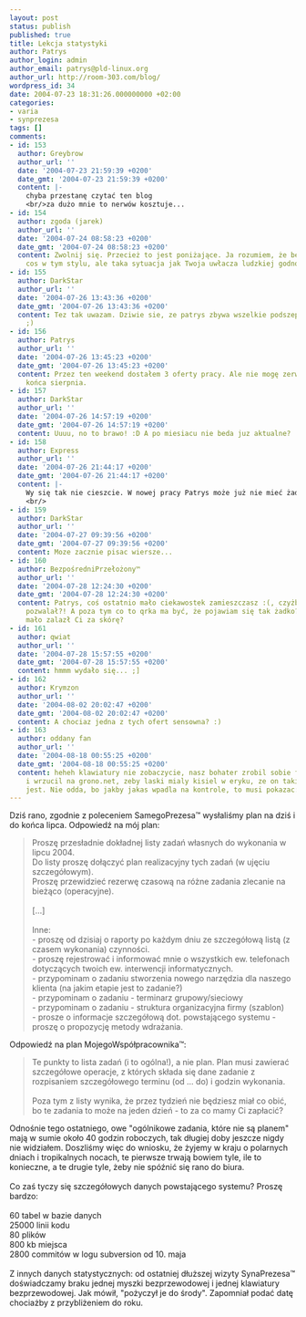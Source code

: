 ```yaml
---
layout: post
status: publish
published: true
title: Lekcja statystyki
author: Patrys
author_login: admin
author_email: patrys@pld-linux.org
author_url: http://room-303.com/blog/
wordpress_id: 34
date: 2004-07-23 18:31:26.000000000 +02:00
categories:
- varia
- synprezesa
tags: []
comments:
- id: 153
  author: Greybrow
  author_url: ''
  date: '2004-07-23 21:59:39 +0200'
  date_gmt: '2004-07-23 21:59:39 +0200'
  content: |-
    chyba przestanę czytać ten blog
    <br/>za dużo mnie to nerwów kosztuje...
- id: 154
  author: zgoda (jarek)
  author_url: ''
  date: '2004-07-24 08:58:23 +0200'
  date_gmt: '2004-07-24 08:58:23 +0200'
  content: Zwolnij się. Przecież to jest poniżające. Ja rozumiem, że bezrobocie, czy
    cos w tym stylu, ale taka sytuacja jak Twoja uwłacza ludzkiej godności.
- id: 155
  author: DarkStar
  author_url: ''
  date: '2004-07-26 13:43:36 +0200'
  date_gmt: '2004-07-26 13:43:36 +0200'
  content: Tez tak uwazam. Dziwie sie, ze patrys zbywa wszelkie podszeptywane propozycje.
    ;)
- id: 156
  author: Patrys
  author_url: ''
  date: '2004-07-26 13:45:23 +0200'
  date_gmt: '2004-07-26 13:45:23 +0200'
  content: Przez ten weekend dostałem 3 oferty pracy. Ale nie mogę zerwać umowy do
    końca sierpnia.
- id: 157
  author: DarkStar
  author_url: ''
  date: '2004-07-26 14:57:19 +0200'
  date_gmt: '2004-07-26 14:57:19 +0200'
  content: Uuuu, no to brawo! :D A po miesiacu nie beda juz aktualne?
- id: 158
  author: Express
  author_url: ''
  date: '2004-07-26 21:44:17 +0200'
  date_gmt: '2004-07-26 21:44:17 +0200'
  content: |-
    Wy się tak nie cieszcie. W nowej pracy Patrys może już nie mieć żadnego SynPrezesa™. I co my będziemy wtedy czytać? :)
    <br/>
- id: 159
  author: DarkStar
  author_url: ''
  date: '2004-07-27 09:39:56 +0200'
  date_gmt: '2004-07-27 09:39:56 +0200'
  content: Moze zacznie pisac wiersze...
- id: 160
  author: BezpośredniPrzełożony™
  author_url: ''
  date: '2004-07-28 12:24:30 +0200'
  date_gmt: '2004-07-28 12:24:30 +0200'
  content: Patrys, coś ostatnio mało ciekawostek zamieszczasz :(, czyżby czas nie
    pozwalał?! A poza tym co to qrka ma być, że pojawiam się tak żadko? Czyżbym za
    mało zalazł Ci za skórę?
- id: 161
  author: qwiat
  author_url: ''
  date: '2004-07-28 15:57:55 +0200'
  date_gmt: '2004-07-28 15:57:55 +0200'
  content: hmmm wydało się... ;]
- id: 162
  author: Krymzon
  author_url: ''
  date: '2004-08-02 20:02:47 +0200'
  date_gmt: '2004-08-02 20:02:47 +0200'
  content: A chociaz jedna z tych ofert sensowna? :)
- id: 163
  author: oddany fan
  author_url: ''
  date: '2004-08-18 00:55:25 +0200'
  date_gmt: '2004-08-18 00:55:25 +0200'
  content: heheh klawiatury nie zobaczycie, nasz bohater zrobil sobie foty z dwiema
    i wrzucil na grono.net, zeby laski mialy kisiel w eryku, ze on taki profesional
    jest. Nie odda, bo jakby jakas wpadla na kontrole, to musi pokazac:D
---
```

Dziś rano, zgodnie z poleceniem SamegoPrezesa&trade; wysłaliśmy plan na dziś i do końca lipca. Odpowiedź na mój plan:

<blockquote>Proszę przesładnie dokładnej listy zadań własnych do wykonania w lipcu 2004.<br />
Do listy proszę dołączyć plan realizacyjny tych zadań (w ujęciu szczegółowym).<br />
Proszę przewidzieć rezerwę czasową na różne zadania zlecanie na bieżąco (operacyjne).<br />
<br />
[...]<br />
<br />
Inne:<br />
- proszę od dzisiaj o raporty po każdym dniu ze szczegółową listą (z czasem wykonania) czynności.<br />
- proszę rejestrować i informować mnie o wszystkich ew. telefonach dotyczących twoich ew. interwencji informatycznych.<br />
- przypominam o zadaniu stworzenia nowego narzędzia dla naszego klienta (na jakim etapie jest to zadanie?)<br />
- przypominam o zadaniu - terminarz grupowy/sieciowy<br />
- przypominam o zadaniu - struktura organizacyjna firmy (szablon)<br />
- prosze o informacje szczegółową dot. powstającego systemu - proszę o propozycję metody wdrażania.</blockquote>

Odpowiedź na plan MojegoWspółpracownika&trade;:

<blockquote>Te punkty to lista zadań (i to ogólna!), a nie plan. Plan musi zawierać szczegółowe operacje, z których składa się dane zadanie z rozpisaniem szczegółowego terminu (od ... do) i godzin wykonania.<br />
<br />
Poza tym z listy wynika, że przez tydzień nie będziesz miał co obić, bo te zadania to może na jeden dzień - to za co mamy Ci zapłacić?</blockquote>

Odnośnie tego ostatniego, owe "ogólnikowe zadania, które nie są planem" mają  w sumie około 40 godzin roboczych, tak długiej doby jeszcze nigdy nie widziałem. Doszliśmy więc do wniosku, że żyjemy w kraju o polarnych dniach i tropikalnych nocach, te pierwsze trwają bowiem tyle, ile to konieczne, a te drugie tyle, żeby nie spóźnić się rano do biura.<br />
<br />
Co zaś tyczy się szczegółowych danych powstającego systemu? Proszę bardzo:<br />
<br />
60 tabel w bazie danych<br />
25000 linii kodu<br />
80 plików<br />
800 kb miejsca<br />
2800 commitów w logu subversion od 10. maja<br />
<br />
Z innych danych statystycznych: od ostatniej dłuższej wizyty SynaPrezesa&trade; doświadczamy braku jednej myszki bezprzewodowej i jednej klawiatury bezprzewodowej. Jak mówił, "pożyczył je do środy". Zapomniał podać datę chociażby z przybliżeniem do roku.
